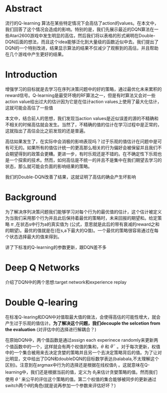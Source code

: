 # Abstract

流行的Q-learning 算法在某些特定情况下会高估了action的values。在本文中，我们回答了这个情况会造成的影响。特别的是，我们先展示最近的DQN算法在一些Atari2600游戏中发生明显的高估，然后我们将以表格的形式阐明在Double-DQN后面的想法，而且这个idea能够泛化到大量级的函数近似中去。我们提出了DQN的一个特别改进，结果显示算法的结果不仅减少了观察到的高估，并且帮助在几个游戏中产生更好的结果。

# Introduction

增强学习的目标就是去学习在序列决策问题中的好的策略，通过最优化未来累积的reward信号。Q-learning是最受环境的RF算法之一，但是有时算法又会对一些action value给出过大的估计因为它是在估计action values上使用了最大化估计，这就可能会高估了一些值

本文中，结合前人的思想，我们发现当action values是近似误差的源的不精确和不相关的时候高估就会发生。当然了，不精确的值的估计在学习过程中是正常的，这就指出了高估会比之前发现的还是普遍。

高估如果发生了，在实际中会消极的影响表现吗？过于乐观的值估计在问题中是可有可无的。如果所有的值估计统一的更高那么相关的行为偏好会被保留并且我们不会期望得到的政策会更糟。更进一步，有时乐观还是不错的。在不确定性下乐观也是一个探索的技术。然而，如何高估是不统一的并且不是集中在我们期望去学习的状态，那么就可能会负面的影响结果的策略。 

我们的Double-DQN改善了结果，这就证明了高估的确会产生坏影响

# Background

为了解决序列决策问题我们能够学习对每个行为的最优值的估计，这个估计被定义为当我们采用那个行为并且此后保持着最优的策略时，未来回报的期望和。给定策略 $\pi$ ,在状态s中行为a的真实值为  (公式，意思就是此后的带有衰减的reward之和的期望)。最优的值就是在(在s,a下最大的Q值)。一个最优的策略很容易通过在每个状态选择最大的值来得到。

讲了下标准的Q-learning的参数更新，跟DQN差不多

# Deep Q Networks

介绍了DQN中的两个思想:target network和experience replay

# Double Q-learing

在标准Q-learing和DQN中对值取最大值的做法，会使得高估的可能性增大，就会产生过于乐观的值估计。**为了解决这个问题，我们decouple the selcetion from the evaluation** (对评估中的选择进行解耦合？)

在原始DQN中，两个值函数是通过assign each experinece randomly来更新两个值函数中的一个，这样就会有两个权值的集和，$\theta$ 和 $\theta^-$ 。对于每次更新，权值中的一个集合被用来去决定贪婪的策略并且另一个去决定策略背后的值。为了让对比明显，文中给出了DQN和doubleDQN的目标数学表达(balabala,不太理解这个区别)。注意到在argmax中行为的选择还是根据在线权值$\theta_i$ 。这就意味在Q-learning中，我们还是根据当前的值，定义为 $\theta_t$来估计贪婪策略的值。然而我们使用 $\theta$ ‘ 来公平的评估这个策略的值。第二个权值的集合能够被同步的更新通过switch两个$\theta$的角色(就是说再参加一个参数来评估好坏？)


